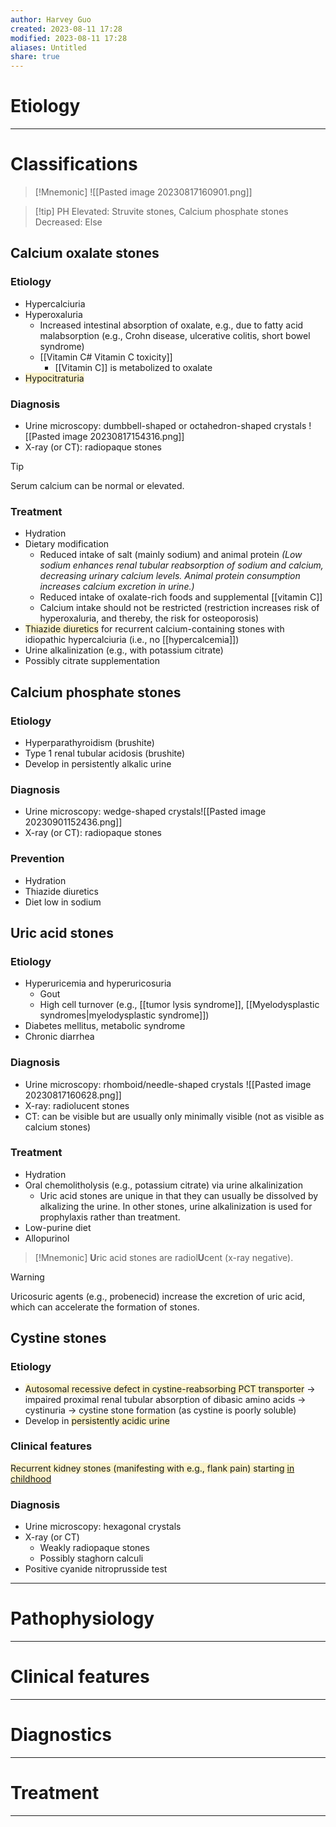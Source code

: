 ```yaml
---
author: Harvey Guo
created: 2023-08-11 17:28
modified: 2023-08-11 17:28
aliases: Untitled
share: true
---
```

# Etiology


---
# Classifications
>[!Mnemonic] 
>![[Pasted image 20230817160901.png]]

>[!tip] PH
>Elevated: Struvite stones, Calcium phosphate stones
>Decreased: Else
## Calcium oxalate stones
### Etiology
- Hypercalciuria
- Hyperoxaluria
	- Increased intestinal absorption of oxalate, e.g., due to fatty acid malabsorption (e.g., Crohn disease, ulcerative colitis, short bowel syndrome)
	 - [[Vitamin C# Vitamin C toxicity]]
		 - [[Vitamin C]] is metabolized to oxalate
- <span style="background:rgba(240, 200, 0, 0.2)">Hypocitraturia</span>
### Diagnosis
- Urine microscopy: dumbbell-shaped or octahedron-shaped crystals ![[Pasted image 20230817154316.png]]
- X-ray (or CT): radiopaque stones
>[!tip] 
>Serum calcium can be normal or elevated.
### Treatment
- Hydration
- Dietary modification
	- Reduced intake of salt (mainly sodium) and animal protein *(Low sodium enhances renal tubular reabsorption of sodium and calcium, decreasing urinary calcium levels. Animal protein consumption increases calcium excretion in urine.)*
	- Reduced intake of oxalate-rich foods and supplemental [[vitamin C]]
	- Calcium intake should not be restricted (restriction increases risk of hyperoxaluria, and thereby, the risk for osteoporosis) 
- <span style="background:rgba(240, 200, 0, 0.2)">Thiazide diuretics</span> for recurrent calcium-containing stones with idiopathic hypercalciuria (i.e., no [[hypercalcemia]])
- Urine alkalinization (e.g., with potassium citrate)
- Possibly citrate supplementation
## Calcium phosphate stones
### Etiology
- Hyperparathyroidism (brushite)
- Type 1 renal tubular acidosis (brushite)
- Develop in persistently alkalic urine
### Diagnosis
- Urine microscopy: wedge-shaped crystals![[Pasted image 20230901152436.png]] 
- X-ray (or CT): radiopaque stones
### Prevention
- Hydration
- Thiazide diuretics
- Diet low in sodium
## Uric acid stones
### Etiology
- Hyperuricemia and hyperuricosuria
	- Gout
	- High cell turnover (e.g., [[tumor lysis syndrome]], [[Myelodysplastic syndromes|myelodysplastic syndrome]])
- Diabetes mellitus, metabolic syndrome
- Chronic diarrhea
### Diagnosis
- Urine microscopy: rhomboid/needle-shaped crystals ![[Pasted image 20230817160628.png]]
- X-ray: radiolucent stones
- CT: can be visible but are usually only minimally visible (not as visible as calcium stones)
### Treatment
- Hydration
- Oral chemolitholysis (e.g., potassium citrate) via urine alkalinization 
	- Uric acid stones are unique in that they can usually be dissolved by alkalizing the urine. In other stones, urine alkalinization is used for prophylaxis rather than treatment.
- Low-purine diet
- Allopurinol
>[!Mnemonic] 
>**U**ric acid stones are radiol**U**cent (x-ray negative).

>[!warning] 
>Uricosuric agents (e.g., probenecid) increase the excretion of uric acid, which can accelerate the formation of stones.
## Cystine stones
### Etiology
- <span style="background:rgba(240, 200, 0, 0.2)">Autosomal recessive defect in cystine-reabsorbing PCT transporter</span> → impaired proximal renal tubular absorption of dibasic amino acids → cystinuria → cystine stone formation (as cystine is poorly soluble)
- Develop in <span style="background:rgba(240, 200, 0, 0.2)">persistently acidic urine</span>
### Clinical features
<span style="background:rgba(240, 200, 0, 0.2)">Recurrent kidney stones (manifesting with e.g., flank pain) starting <u>in childhood</u></span>
### Diagnosis
- Urine microscopy: hexagonal crystals 
- X-ray (or CT)
	- Weakly radiopaque stones
	- Possibly staghorn calculi
- Positive cyanide nitroprusside test

---
# Pathophysiology


---
# Clinical features


---
# Diagnostics


---
# Treatment


---
